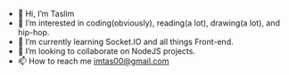 
- 👋 Hi, I’m Taslim 
- 👀 I’m interested in coding(obviously), reading(a lot), drawing(a lot), and hip-hop.
- 🌱 I’m currently learning Socket.IO and all things Front-end.
- 💞️ I’m looking to collaborate on NodeJS projects.
- 📫 How to reach me imtas00@gmail.com

